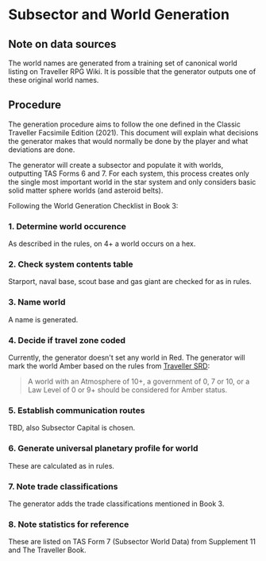 # Subsector and World Generation

## Note on data sources

The world names are generated from a training set of canonical world listing on Traveller RPG Wiki. It is possible that the generator outputs one of these original world names.

## Procedure

The generation procedure aims to follow the one defined in the Classic Traveller Facsimile Edition (2021). This document will explain what decisions the generator makes that would normally be done by the player and what deviations are done.

The generator will create a subsector and populate it with worlds, outputting TAS Forms 6 and 7. For each system, this process creates only the single most important world in the star system and only considers basic solid matter sphere worlds (and asteroid belts).

Following the World Generation Checklist in Book 3:

### 1. Determine world occurence

As described in the rules, on 4+ a world occurs on a hex.

### 2. Check system contents table

Starport, naval base, scout base and gas giant are checked for as in rules.

### 3. Name world

A name is generated.

### 4. Decide if travel zone coded

Currently, the generator doesn't set any world in Red. The generator will mark the world Amber based on the rules from [Traveller SRD](https://www.traveller-srd.com/core-rules/world-creation/):

> A world with an Atmosphere of 10+, a government of 0, 7 or 10, or a Law Level of 0 or 9+ should be considered for Amber status.

### 5. Establish communication routes

TBD, also Subsector Capital is chosen.

### 6. Generate universal planetary profile for world

These are calculated as in rules.

### 7. Note trade classifications

The generator adds the trade classifications mentioned in Book 3.

### 8. Note statistics for reference

These are listed on TAS Form 7 (Subsector World Data) from Supplement 11 and The Traveller Book.
